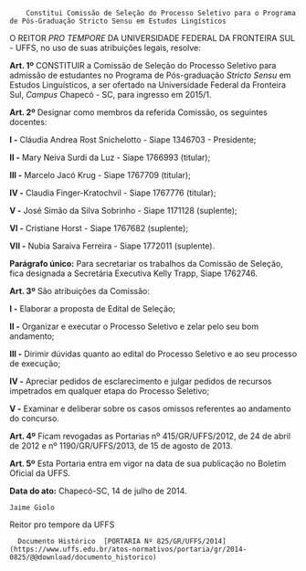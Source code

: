         Constitui Comissão de Seleção do Processo Seletivo para o Programa de Pós-Graduação Stricto Sensu em Estudos Lingísticos  

O REITOR *PRO TEMPORE* DA UNIVERSIDADE FEDERAL DA FRONTEIRA SUL - UFFS, no uso de suas atribuições legais, resolve:

 **Art. 1º** CONSTITUIR a Comissão de Seleção do Processo Seletivo para admissão de estudantes no Programa de Pós-graduação *Stricto Sensu* em Estudos Linguísticos, a ser ofertado na Universidade Federal da Fronteira Sul, *Campus* Chapecó - SC, para ingresso em 2015/1.

 **Art. 2º** Designar como membros da referida Comissão, os seguintes docentes:

 **I -** Cláudia Andrea Rost Snichelotto - Siape 1346703 - Presidente;

 **II -** Mary Neiva Surdi da Luz - Siape 1766993 (titular);

 **III -** Marcelo Jacó Krug - Siape 1767709 (titular);

 **IV -** Claudia Finger-Kratochvil - Siape 1767776 (titular);

 **V -** José Simão da Silva Sobrinho - Siape 1171128 (suplente);

 **VI -** Cristiane Horst - Siape 1767682 (suplente);

 **VII -** Nubia Saraiva Ferreira - Siape 1772011 (suplente).

 **Parágrafo único:** Para secretariar os trabalhos da Comissão de Seleção, fica designada a Secretária Executiva Kelly Trapp, Siape 1762746.

 **Art. 3º** São atribuições da Comissão:

 **I -** Elaborar a proposta de Edital de Seleção;

 **II -** Organizar e executar o Processo Seletivo e zelar pelo seu bom andamento;

 **III -** Dirimir dúvidas quanto ao edital do Processo Seletivo e ao seu processo de execução;

 **IV -** Apreciar pedidos de esclarecimento e julgar pedidos de recursos impetrados em qualquer etapa do Processo Seletivo;

 **V -** Examinar e deliberar sobre os casos omissos referentes ao andamento do concurso.

 **Art. 4º** Ficam revogadas as Portarias nº 415/GR/UFFS/2012, de 24 de abril de 2012 e nº 1190/GR/UFFS/2013, de 15 de agosto de 2013.

 **Art. 5º** Esta Portaria entra em vigor na data de sua publicação no Boletim Oficial da UFFS.

  

   **Data do ato:** Chapecó-SC, 14 de julho de 2014.   
 

    Jaime Giolo   
 Reitor pro tempore da UFFS 

      Documento Histórico  [PORTARIA Nº 825/GR/UFFS/2014](https://www.uffs.edu.br/atos-normativos/portaria/gr/2014-0825/@@download/documento_historico)     
      